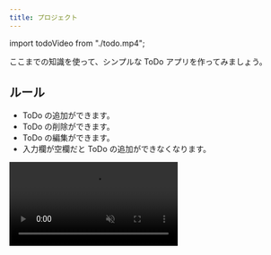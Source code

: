 ```yaml
---
title: プロジェクト
---
```


import todoVideo from "./todo.mp4";

ここまでの知識を使って、シンプルな ToDo アプリを作ってみましょう。

## ルール

- ToDo の追加ができます。
- ToDo の削除ができます。
- ToDo の編集ができます。
- 入力欄が空欄だと ToDo の追加ができなくなります。

<video src={todoVideo} controls loop autoPlay muted />

## ヒント

いきなり作るのが難しい場合はタスクを分解してみましょう。今回はルールにもあるように

1. ToDo を追加できるようにする
2. ToDo を削除できるようにする
3. ToDo を編集できるようにする
4. 空の ToDo を追加できないようにする

の4つの仕事があるので、まず 1 からやっていきましょう。

### ステップ 1

ひとまず ToDo の一覧、ToDo の入力欄、ToDo の追加ボタンが必要です。`ul` 要素と `input` 要素と `button` 要素を使ってみましょう。

```html title=index.html
<!doctype html>
<html lang="ja">
  <head>
    <meta charset="utf-8" />
    <title>Title</title>
  </head>
  <body>
    <ul id="todo-list"></ul>
    <input id="todo-input" />
    <button id="add-button">追加</button>
    <script src="./script.js"></script>
  </body>
</html>
```

次に JavaScript ファイルを作成して追加ボタンを押したときの処理を記述しましょう。

```javascript title=script.js
const todoList = document.getElementById("todo-list");
const todoInput = document.getElementById("todo-input");
const addButton = document.getElementById("add-button");

addButton.onclick = () => {
  // 追加ボタンを押すと todo を 1 つ追加する
};
```

この時リストの項目として新たに `li` 要素を追加する必要があります。 [`document.createElement` 関数](https://developer.mozilla.org/ja/docs/Web/API/Document/createElement) を使うと新しい要素を作成できます。また、[`Node#appendChild` メソッド](https://developer.mozilla.org/en-US/docs/Web/API/Node/appendChild) を用いることで既存の要素内に子要素を追加することができます。

```javascript
const li = document.createElement("li");
todoList.appendChild(li);
```

また、`HTMLInputElement#value` プロパティから入力欄への入力内容を取得できます。

<Details summary='ステップ 1 の解答例'>

```html title=index.html
<!doctype html>
<html lang="ja">
  <head>
    <meta charset="utf-8" />
    <title>Title</title>
  </head>
  <body>
    <ul id="todo-list"></ul>
    <input id="todo-input" />
    <button id="add-button">追加</button>
    <script src="./script.js"></script>
  </body>
</html>
```

```javascript title=script.js
const addButton = document.getElementById("add-button");
const todoList = document.getElementById("todo-list");
const todoInput = document.getElementById("todo-input");

addButton.onclick = () => {
  const inputValue = todoInput.value;
  todoInput.value = "";
  const todoItem = document.createElement("li");
  const todoText = document.createElement("span");
  todoText.textContent = inputValue;
  todoItem.appendChild(todoText);
  todoList.appendChild(todoItem);
};
```

<ViewSource url={import.meta.url} path="_samples/step1" />

</Details>

### ステップ 2

次に削除ボタンをつける必要があります。[`document.createElement` 関数](https://developer.mozilla.org/ja/docs/Web/API/Document/createElement) で `button` 要素を生成し削除ボタンにしてから [`Node#appendChild` メソッド](https://developer.mozilla.org/en-US/docs/Web/API/Node/appendChild) で要素内に追加しましょう。

削除ボタンを押すと `li` 要素が 1 つ消える機能を実装するためには、ある要素から子要素を取り除く [`Node#removeChild` メソッド](https://developer.mozilla.org/en-US/docs/Web/API/Node/removeChild) を使います。

```javascript
// todoList から todoItem を取り除く
todoList.removeChild(todoItem);
```

<Details summary='ステップ 2 の解答例'>

```html title=index.html
<!doctype html>
<html lang="ja">
  <head>
    <meta charset="utf-8" />
    <title>Title</title>
  </head>
  <body>
    <ul id="todo-list"></ul>
    <input id="todo-input" />
    <button id="add-button">追加</button>
    <script src="./script.js"></script>
  </body>
</html>
```

```javascript title=script.js
const addButton = document.getElementById("add-button");
const todoList = document.getElementById("todo-list");
const todoInput = document.getElementById("todo-input");

addButton.onclick = () => {
  const inputValue = todoInput.value;
  todoInput.value = "";
  const todoItem = document.createElement("li");
  const todoText = document.createElement("span");
  const deleteButton = document.createElement("button");
  todoText.textContent = inputValue;
  deleteButton.textContent = "削除";
  deleteButton.onclick = () => {
    todoList.removeChild(todoItem);
  };
  todoItem.appendChild(todoText);
  todoItem.appendChild(deleteButton);
  todoList.appendChild(todoItem);
};
```

<ViewSource url={import.meta.url} path="_samples/step2" />

</Details>

### ステップ 3

編集ボタンをつけてみましょう。

編集ボタンを押されたときに ToDo のテキストを入力欄に、編集ボタンを確定ボタンに入れ替えます。[`Node#replaceChild` メソッド](https://developer.mozilla.org/ja/docs/Web/API/Node/replaceChild) を使い、ある要素の子要素を別の要素にいれかえることができます。

```javascript
const confirmButton = document.createElement("button");
confirmButton.textContent = "確定";
// 編集ボタンを確定ボタンに入れ替え
todoItem.replaceChild(confirmButton, editButton);
```

<Details summary='ステップ 3 の解答例'>

```html title=index.html
<!doctype html>
<html lang="ja">
  <head>
    <meta charset="utf-8" />
    <title>Title</title>
  </head>
  <body>
    <ul id="todo-list"></ul>
    <input id="todo-input" />
    <button id="add-button">追加</button>
    <script src="./script.js"></script>
  </body>
</html>
```

```javascript title=script.js
const todoList = document.getElementById("todo-list");
const todoInput = document.getElementById("todo-input");
const addButton = document.getElementById("add-button");

addButton.onclick = () => {
  const inputValue = todoInput.value;
  todoInput.value = "";
  const todoItem = document.createElement("li");
  const todoText = document.createElement("span");
  const editButton = document.createElement("button");
  const deleteButton = document.createElement("button");
  todoText.textContent = inputValue;
  editButton.textContent = "編集";
  editButton.onclick = () => {
    const input = document.createElement("input");
    const confirmButton = document.createElement("button");
    input.value = todoText.textContent;
    confirmButton.textContent = "確定";
    confirmButton.onclick = () => {
      todoText.textContent = input.value;
      todoItem.replaceChild(todoText, input);
      todoItem.replaceChild(editButton, confirmButton);
    };
    todoItem.replaceChild(input, todoText);
    todoItem.replaceChild(confirmButton, editButton);
  };
  deleteButton.textContent = "削除";
  deleteButton.onclick = () => {
    todoList.removeChild(todoItem);
  };
  todoItem.appendChild(todoText);
  todoItem.appendChild(editButton);
  todoItem.appendChild(deleteButton);
  todoList.appendChild(todoItem);
};
```

<ViewSource url={import.meta.url} path="_samples/step3" />

</Details>

### ステップ 4

[`HTMLButtonElement#disabled` プロパティ](https://developer.mozilla.org/en-US/docs/Web/API/HTMLButtonElement/disabled) が `true` の時、ボタンはクリックを受け付けなくなります。入力欄が空の時にこのプロパティを `true` に、それ以外の時は `false` にすることによって空のタスクの追加を防ぐことができます。この時、入力欄に何かキー入力があるたびに入力欄が空かどうかを判定する必要があります。そのためには、[`HTMLElement#oninput` プロパティ](https://html.spec.whatwg.org/multipage/webappapis.html#handler-oninput) にイベントハンドラを登録することでユーザーによって要素が変更されたときに実行される関数を定めることができます。

```javascript
todoInput.oninput = () => {
  // 入力欄が空の時はボタンを押せないようにする
  addButton.disabled = todoInput.value === "";
};
```

## 解答

<Answer>

```html title=index.html
<!doctype html>
<html lang="ja">
  <head>
    <meta charset="utf-8" />
    <title>Title</title>
  </head>
  <body>
    <ul id="todo-list"></ul>
    <input id="todo-input" />
    <button id="add-button" disabled>追加</button>
    <script src="./script.js"></script>
  </body>
</html>
```

```javascript title=script.js
const todoList = document.getElementById("todo-list");
const todoInput = document.getElementById("todo-input");
const addButton = document.getElementById("add-button");
todoInput.oninput = () => {
  addButton.disabled = todoInput.value === "";
};

addButton.onclick = () => {
  const inputValue = todoInput.value;
  todoInput.value = "";
  addButton.disabled = true;
  const todoItem = document.createElement("li");
  const todoText = document.createElement("span");
  const editButton = document.createElement("button");
  const deleteButton = document.createElement("button");
  todoText.textContent = inputValue;
  editButton.textContent = "編集";
  editButton.onclick = () => {
    const input = document.createElement("input");
    const confirmButton = document.createElement("button");
    input.value = todoText.textContent;
    input.oninput = () => {
      confirmButton.disabled = input.value === "";
    };
    confirmButton.textContent = "確定";
    confirmButton.onclick = () => {
      todoText.textContent = input.value;
      todoItem.replaceChild(todoText, input);
      todoItem.replaceChild(editButton, confirmButton);
    };
    todoItem.replaceChild(input, todoText);
    todoItem.replaceChild(confirmButton, editButton);
  };
  deleteButton.textContent = "削除";
  deleteButton.onclick = () => {
    todoList.removeChild(todoItem);
  };
  todoItem.appendChild(todoText);
  todoItem.appendChild(editButton);
  todoItem.appendChild(deleteButton);
  todoList.appendChild(todoItem);
};
```

<ViewSource url={import.meta.url} path="_samples/todo" />

</Answer>
